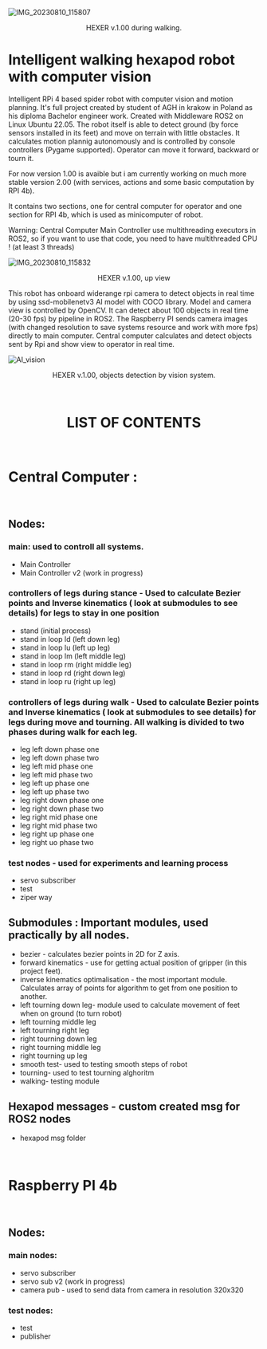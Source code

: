 
![IMG_20230810_115807](https://github.com/Vendicus/ROS2-Hexer-robot/assets/119676540/4b9171fd-d469-4a6f-a85f-2f3a48ee90b4)
<p align=center> HEXER v.1.00 during walking.</p>

# Intelligent walking hexapod robot with computer vision
Intelligent RPi 4 based spider robot with computer vision and motion planning. It's full project created by student of AGH in krakow in Poland as his diploma Bachelor engineer work. Created with Middleware ROS2 on Linux Ubuntu 22.05. The robot itself is able to detect ground (by force sensors installed in its feet) and move on terrain with little obstacles. It calculates motion plannig autonomously and is controlled by console controllers (Pygame supported). Operator can move it forward, backward or tourn it.

For now version 1.00 is avaible but i am currently working on much more stable version 2.00 (with services, actions and some basic computation by RPI 4b).

It contains two sections, one for central computer for operator and one section for RPI 4b, which is used as minicomputer of robot.

Warning: Central Computer Main Controller use multithreading executors in ROS2, so if you want to use that code, you need to have multithreaded CPU ! (at least 3 threads)


![IMG_20230810_115832](https://github.com/Vendicus/ROS2-Hexer-robot/assets/119676540/5f98e8f9-7055-4235-b04d-a6c150050d12)
<p align=center> HEXER v.1.00, up view</p>

This robot has onboard widerange rpi camera to detect objects in real time by using ssd-mobilenetv3 AI model with COCO library. Model and camera view is controlled by OpenCV. It can detect about 100 objects in real time (20-30 fps) by pipeline in ROS2. The Raspberry PI sends camera images (with changed resolution to save systems resource and work with more fps) directly to main computer. Central computer calculates and detect objects sent by Rpi and show view to operator in real time.

![AI_vision](https://github.com/Vendicus/ROS2-Hexer-robot/assets/119676540/903743ba-260d-451b-ad88-b83e77cc337b)
<p align=center> HEXER v.1.00, objects detection by vision system.</p>

</br>
<h1 align=center>LIST OF CONTENTS</h1>
</br>

# Central Computer :
</br>

## Nodes:
### main: used to controll all systems.
- Main Controller
- Main Controller v2 (work in progress)

### controllers of legs during stance - Used to calculate Bezier points and Inverse kinematics ( look at submodules to see details) for legs to stay in one position
- stand (initial process)
- stand in loop ld (left down leg)
- stand in loop lu (left up leg)
- stand in loop lm (left middle leg)
- stand in loop rm (right middle leg)
- stand in loop rd (right down leg)
- stand in loop ru (right up leg)

### controllers of legs during walk - Used to calculate Bezier points and Inverse kinematics ( look at submodules to see details) for legs during move and tourning. All walking is divided to two phases during walk for each leg.
- leg left down phase one 
- leg left down phase two
- leg left mid phase one
- leg left mid phase two
- leg left up phase one
- leg left up phase two
- leg right down phase one 
- leg right down phase two
- leg right mid phase one 
- leg right mid phase two
- leg right up phase one
- leg right uo phase two

### test nodes - used for experiments and learning process
- servo subscriber
- test
- ziper way

## Submodules : Important modules, used practically by all nodes.
- bezier - calculates bezier points in 2D for Z axis.
- forward kinematics - use for getting actual position of gripper (in this project feet).
- inverse kinematics optimalisation - the most important module. Calculates array of points for algorithm to get from one position to another.
- left tourning down leg- module used to calculate movement of feet when on ground (to turn robot)
- left tourning middle leg
- left tourning right leg
- right tourning down leg
- right tourning middle leg
- right tourning up leg
- smooth test- used to testing smooth steps of robot
- tourning- used to test tourning alghoritm
- walking- testing module

## Hexapod messages - custom created msg for ROS2 nodes
- hexapod msg folder

</br>

# Raspberry PI 4b 
</br>

## Nodes:
### main nodes:
- servo subscriber
- servo sub v2 (work in progress)
- camera pub - used to send data from camera in resolution 320x320

### test nodes:
- test
- publisher




